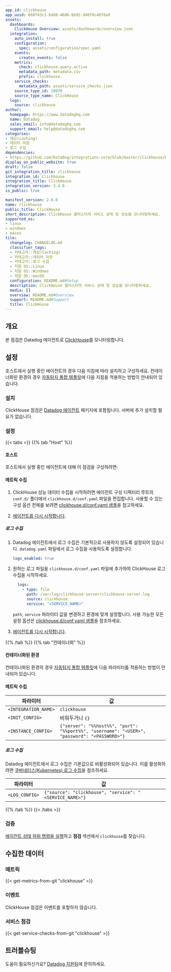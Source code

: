 ```yaml
---
app_id: clickhouse
app_uuid: 668f43c1-bdd8-4686-bb92-d40f0c48fda9
assets:
  dashboards:
    ClickHouse Overview: assets/dashboards/overview.json
  integration:
    auto_install: true
    configuration:
      spec: assets/configuration/spec.yaml
    events:
      creates_events: false
    metrics:
      check: clickhouse.query.active
      metadata_path: metadata.csv
      prefix: clickhouse.
    service_checks:
      metadata_path: assets/service_checks.json
    source_type_id: 10078
    source_type_name: ClickHouse
  logs:
    source: clickhouse
author:
  homepage: https://www.datadoghq.com
  name: Datadog
  sales_email: info@datadoghq.com
  support_email: help@datadoghq.com
categories:
- 캐싱(caching)
- 데이터 저장
- 로그 수집
dependencies:
- https://github.com/DataDog/integrations-core/blob/master/clickhouse/README.md
display_on_public_website: true
draft: false
git_integration_title: clickhouse
integration_id: clickhouse
integration_title: ClickHouse
integration_version: 3.4.0
is_public: true

manifest_version: 2.0.0
name: clickhouse
public_title: ClickHouse
short_description: ClickHouse 클러스터의 서비스 상태 및 성능을 모니터링하세요.
supported_os:
- linux
- windows
- macos
tile:
  changelog: CHANGELOG.md
  classifier_tags:
  - 카테고리::캐싱(Caching)
  - 카테고리::데이터 저장
  - 카테고리::로그 수집
  - 지원 OS::Linux
  - 지원 OS::Windows
  - 지원 OS::macOS
  configuration: README.md#Setup
  description: ClickHouse 클러스터의 서비스 상태 및 성능을 모니터링하세요.
  media: []
  overview: README.md#Overview
  support: README.md#Support
  title: ClickHouse
---
```


<!--  SOURCED FROM https://github.com/DataDog/integrations-core -->


## 개요

본 점검은 Datadog 에이전트로 [ClickHouse][1]를 모니터링합니다.

## 설정

호스트에서 실행 중인 에이전트의 경우 다음 지침에 따라 설치하고 구성하세요. 컨테이너화된 환경의 경우 [자동탐지 통합 템플릿][2]에 다음 지침을 적용하는 방법이 안내되어 있습니다.

### 설치

ClickHouse 점검은 [Datadog 에이전트][3] 패키지에 포함됩니다. 서버에 추가 설치할 필요가 없습니다.

### 설정

{{< tabs >}}
{{% tab "Host" %}}

#### 호스트

호스트에서 실행 중인 에이전트에 대해 이 점검을 구성하려면:

#### 메트릭 수집

1. ClickHouse 성능 데이터 수집을 시작하려면 에이전트 구성 디렉터리 루트의 `conf.d/` 폴더에서 `clickhouse.d/conf.yaml` 파일을 편집합니다. 사용할 수 있는 구성 옵션 전체를 보려면 [clickhouse.d/conf.yaml 샘플][1]을 참고하세요.

2. [에이전트를 다시 시작합니다][2].

##### 로그 수집

1. Datadog 에이전트에서 로그 수집은 기본적으로 사용하지 않도록 설정되어 있습니다. `datadog.yaml` 파일에서 로그 수집을 사용하도록 설정합니다.

   ```yaml
   logs_enabled: true
   ```

2. 원하는 로그 파일을 `clickhouse.d/conf.yaml` 파일에 추가하여 ClickHouse 로그 수집을 시작하세요.

   ```yaml
     logs:
       - type: file
         path: /var/log/clickhouse-server/clickhouse-server.log
         source: clickhouse
         service: "<SERVICE_NAME>"
   ```

    `path`, `service` 파라미터 값을 변경하고 환경에 맞게 설정합니다. 사용 가능한 모든 설정 옵션은 [clickhouse.d/conf.yaml 샘플][1]을 참조하세요.

3. [에이전트를 다시 시작합니다][2].

[1]: https://github.com/DataDog/integrations-core/blob/master/clickhouse/datadog_checks/clickhouse/data/conf.yaml.example
[2]: https://docs.datadoghq.com/ko/agent/guide/agent-commands/#start-stop-and-restart-the-agent
{{% /tab %}}
{{% tab "컨테이너화" %}}

#### 컨테이너화된 환경

컨테이너화된 환경의 경우 [자동탐지 통합 템플릿][1]에 다음 파라미터를 적용하는 방법이 안내되어 있습니다.

#### 메트릭 수집

| 파라미터            | 값                                                      |
|----------------------|------------------------------------------------------------|
| `<INTEGRATION_NAME>` | `clickhouse`                                                   |
| `<INIT_CONFIG>`      | 비워두거나 `{}`                                              |
| `<INSTANCE_CONFIG>`  | `{"server": "%%host%%", "port": "%%port%%", "username": "<USER>", "password": "<PASSWORD>"}`       |

##### 로그 수집

Datadog 에이전트에서 로그 수집은 기본값으로 비활성화되어 있습니다. 이를 활성화하려면 [쿠버네티스(Kubernetes) 로그 수집][2]을 참조하세요.

| 파라미터      | 값                                     |
|----------------|-------------------------------------------|
| `<LOG_CONFIG>` | `{"source": "clickhouse", "service": "<SERVICE_NAME>"}` |

[1]: https://docs.datadoghq.com/ko/agent/kubernetes/integrations/
[2]: https://docs.datadoghq.com/ko/agent/kubernetes/log/
{{% /tab %}}
{{< /tabs >}}

### 검증

[에이전트 상태 하위 명령을 실행][4]하고 **점검** 섹션에서 `clickhouse`를 찾습니다.

## 수집한 데이터

### 메트릭
{{< get-metrics-from-git "clickhouse" >}}


### 이벤트

ClickHouse 점검은 이벤트를 포함하지 않습니다.

### 서비스 점검
{{< get-service-checks-from-git "clickhouse" >}}


## 트러블슈팅

도움이 필요하신가요? [Datadog 지원팀][5]에 문의하세요.



[1]: https://clickhouse.yandex
[2]: https://docs.datadoghq.com/ko/agent/kubernetes/integrations/
[3]: https://app.datadoghq.com/account/settings/agent/latest
[4]: https://docs.datadoghq.com/ko/agent/guide/agent-commands/#agent-status-and-information
[5]: https://docs.datadoghq.com/ko/help/
